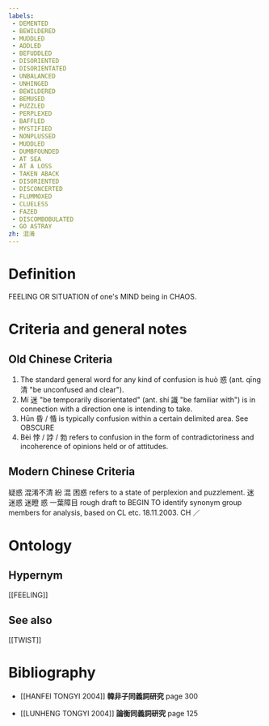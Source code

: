 ```yaml
---
labels: 
 - DEMENTED
 - BEWILDERED
 - MUDDLED
 - ADDLED
 - BEFUDDLED
 - DISORIENTED
 - DISORIENTATED
 - UNBALANCED
 - UNHINGED
 - BEWILDERED
 - BEMUSED
 - PUZZLED
 - PERPLEXED
 - BAFFLED
 - MYSTIFIED
 - NONPLUSSED
 - MUDDLED
 - DUMBFOUNDED
 - AT SEA
 - AT A LOSS
 - TAKEN ABACK
 - DISORIENTED
 - DISCONCERTED
 - FLUMMOXED
 - CLUELESS
 - FAZED
 - DISCOMBOBULATED
 - GO ASTRAY
zh: 混淆
---
```


# Definition
FEELING OR SITUATION of one's MIND being in CHAOS.
# Criteria and general notes
## Old Chinese Criteria
1. The standard general word for any kind of confusion is huò 惑 (ant. qīng 清 "be unconfused and clear").
2. Mí 迷 "be temporarily disorientated" (ant. shí 識 "be familiar with") is in connection with a direction one is intending to take.
3. Hūn 昏 / 惛 is typically confusion within a certain delimited area. See OBSCURE
4. Bèi 悖 / 誖 / 勃 refers to confusion in the form of contradictoriness and incoherence of opinions held or of attitudes.
## Modern Chinese Criteria
疑惑
混淆不清
紛
混
困惑 refers to a state of perplexion and puzzlement.
迷
迷惑
迷瞪
惑
一葉障目
rough draft to BEGIN TO identify synonym group members for analysis, based on CL etc. 18.11.2003. CH ／
# Ontology

## Hypernym
[[FEELING]]
## See also
[[TWIST]]
# Bibliography
- [[HANFEI TONGYI 2004]]
**韓非子同義詞研究** page 300

- [[LUNHENG TONGYI 2004]]
**論衡同義詞研究** page 125

